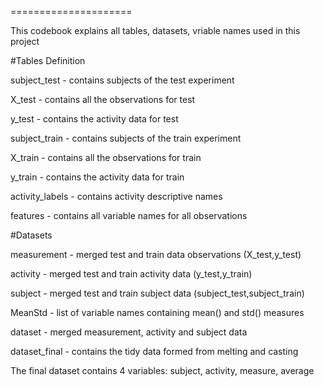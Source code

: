 =====================

This codebook explains all tables, datasets, vriable names used in this project

#Tables Definition

subject_test - contains subjects of the test experiment

X_test - contains all the observations for test

y_test - contains the activity data for test

subject_train - contains subjects of the train experiment

X_train - contains all the observations for train

y_train - contains the activity data for train

activity_labels - contains activity descriptive names

features - contains all variable names for all observations

#Datasets

measurement - merged test and train data observations (X_test,y_test)

activity - merged test and train activity data (y_test,y_train)

subject - merged test and train subject data (subject_test,subject_train)

MeanStd - list of variable names containing mean() and std() measures

dataset - merged measurement, activity and subject data

dataset_final - contains the tidy data formed from melting and casting

The final dataset contains 4 variables: subject, activity, measure, average
